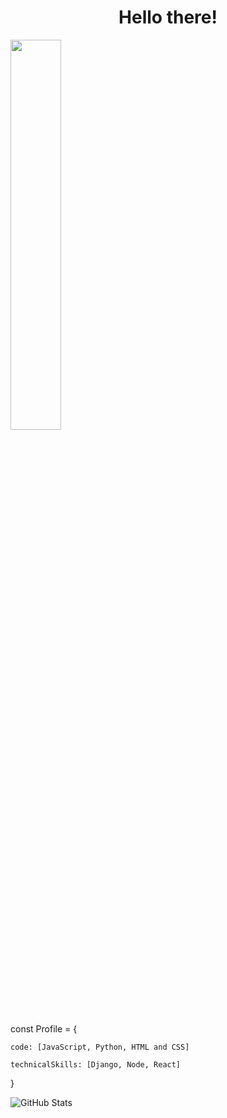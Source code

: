 <h1 align="center">Hello there!</h1>

<img src="https://i.pinimg.com/564x/2f/e4/e6/2fe4e62f6fcf631c9b7cd389a38be350.jpg" width = 40%>

<p>
    const Profile = {
    
    code: [JavaScript, Python, HTML and CSS]
    
    technicalSkills: [Django, Node, React]
}
</p> 

![GitHub Stats](https://github-readme-stats.vercel.app/api?username=MarcoNarvaez&theme=tokyonight)
